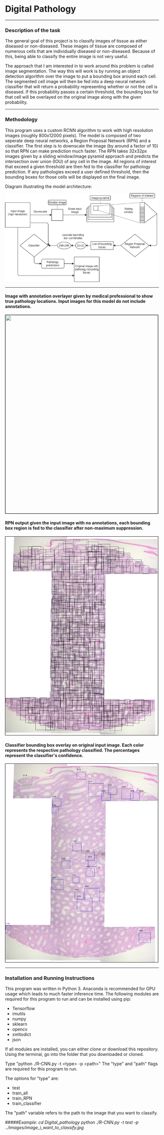 # Digital Pathology

---

### Description of the task

The general goal of this project is to classify images of tissue as either diseased or non-diseased. These images of tissue are composed of numerous cells that are individually diseased or non-diseased. Because of this, being able to classify the entire image is not very useful. 

The approach that I am interested in to work around this problem is called image segmentation. The way this will work is by running an object detection algorithm over the image to put a bounding box around each cell. The segmented cell image will then be fed into a deep neural network classifier that will return a probability representing whether or not the cell is diseased. If this probability passes a certain threshold, the bounding box for that cell will be overlayed on the original image along with the given probability.

---

### Methodology 

This program uses a custom RCNN algorithm to work with high resolution images (roughly 800x12000 pixels). The model is composed of two seperate deep neural networks, a Region Proposal Network (RPN) and a classifier. The first step is to downscale the image (by around a factor of 10) so that RPN can make prediction much faster. The RPN takes 32x32px images given by a sliding window/image pyramid approach and predicts the intersection over union (IOU) of any cell in the image. All regions of interest that exceed a given threshold are then fed to the classifier for pathology prediction. If any pathologies exceed a user defined threshold, then the bounding boxes for those cells will be displayed on the final image.

Diagram illustrating  the model architecture:

![Architecture Diagram](Architecture_Diagram.png)

---

#### Image with annotation overlayer given by medical professional to show true pathology locations. Input images for this model do not include annotations.
<img src="diseased_dots_0002.jpg" width="500" height="650" style="border:1px solid black;float:middle">

#### RPN output given the input image with no annotations, each bounding box region is fed to the classifier after non-maximum suppression.
<img src="RPN_Prediction.jpg"  width="500" height="650" style="border:1px solid black;">

#### Classifier bounding box overlay on original input image. Each color represents the respective pathology classified. The percentages represent the classifier's confidence.
<img src="Classifier_Prediction.jpg"  width="500" height="650" style="border:1px solid black;">

---

### Installation and Running Instructions

This program was written in Python 3.
Anaconda is recommended for GPU usage which leads to much faster inference time.
The following modules are required for this program to run and can be installed using pip:

* Tensorflow
* imutils
* numpy
* sklearn
* opencv
* xmltodict
* json


If all modules are installed, you can either clone or download this repository.
Using the terminal, go into the folder that you downloaded or cloned.

Type "python ./R-CNN.py -t \<type> -p \<path>"
The "type" and "path" flags are required for this program to run. 

The options for "type" are: 
* test
* train_all
* train_RPN
* train_classifier

The "path" variable refers to the path to the image that you want to classify.

#####*Example:*
*cd Digital_pathology*
*python ./R-CNN.py -t test -p ../images/image_i_want_to_classify.jpg*